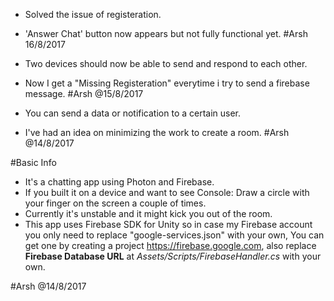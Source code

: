 - Solved the issue of registeration. 
- 'Answer Chat' button now appears but not fully functional yet. #Arsh 16/8/2017

- Two devices should now be able to send and respond to each other. 
- Now I get a "Missing Registeration" everytime i try to send a firebase message. #Arsh @15/8/2017

- You can send a data or notification to a certain user. 
- I've had an idea on minimizing the work to create a room. #Arsh @14/8/2017

#Basic Info
- It's a chatting app using Photon and Firebase.
- If you built it on a device and want to see Console: Draw a circle with your finger on the screen a couple of times.
- Currently it's unstable and it might kick you out of the room.
- This app uses Firebase SDK for Unity so in case my Firebase account you only need to replace "google-services.json" with your own, You can get one by creating a project https://firebase.google.com, also replace **Firebase Database URL** at _Assets/Scripts/FirebaseHandler.cs_ with your own.

#Arsh @14/8/2017
